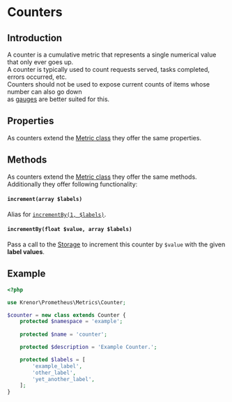 Counters
========

## Introduction

A counter is a cumulative metric that represents a single numerical value that only ever goes up.  
A counter is typically used to count requests served, tasks completed, errors occurred, etc.  
Counters should not be used to expose current counts of items whose number can also go down  
as [gauges](GAUGES.md) are better suited for this.

## Properties

As counters extend the [Metric class](README.md) they offer the same properties.

## Methods

As counters extend the [Metric class](README.md) they offer the same methods.  
Additionally they offer following functionality:

#### `increment(array $labels)`

Alias for [`incrementBy(1, $labels)`](#incrementby(float-$value,-array-$labels)).

#### `incrementBy(float $value, array $labels)`

Pass a call to the [Storage](#) to increment this counter by `$value` with the given **label values**.

## Example

```php
<?php

use Krenor\Prometheus\Metrics\Counter;

$counter = new class extends Counter {
    protected $namespace = 'example';
    
    protected $name = 'counter';

    protected $description = 'Example Counter.';

    protected $labels = [
        'example_label',
        'other_label',
        'yet_another_label',
    ];
}
```
